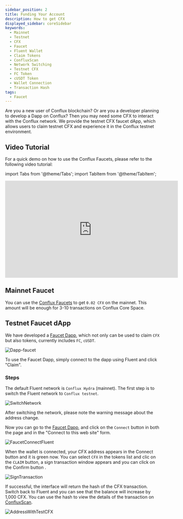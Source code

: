 ```yaml
---
sidebar_position: 2
title: Funding Your Account
description: How to get CFX
displayed_sidebar: coreSidebar
keywords:
  - Mainnet
  - Testnet
  - CFX
  - Faucet
  - Fluent Wallet
  - Claim Tokens
  - ConfluxScan
  - Network Switching
  - Testnet CFX
  - FC Token
  - cUSDT Token
  - Wallet Connection
  - Transaction Hash
tags:
  - Faucet
---
```


Are you a new user of Conflux blockchain? Or are you a developer planning to develop a Dapp on Conflux? Then you may need some CFX to interact with the Conflux network. We provide the testnet CFX faucet dApp, which allows users to claim testnet CFX and experience it in the Conflux testnet environment.

## Video Tutorial

For a quick demo on how to use the Conflux Faucets, please refer to the following video tutorial:

import Tabs from '@theme/Tabs';
import TabItem from '@theme/TabItem';

<Tabs>
  <TabItem value="youtube" label="Conflux Faucets Video">
<iframe width="560" height="315" src="https://www.youtube.com/embed/MyQi99-fEM4?si=PPPJLlUHFEofnnv2" title="YouTube video player" frameborder="0" allow="accelerometer; autoplay; clipboard-write; encrypted-media; gyroscope; picture-in-picture; web-share" allowfullscreen></iframe>
  </TabItem>
</Tabs>

## Mainnet Faucet

You can use the [Conflux Faucets](https://conflux-faucets.com/) to get `0.02 CFX` on the mainnet. This amount will be enough for 3-10 transactions on Conflux Core Space.

## Testnet Faucet dApp

We have developed a [Faucet Dapp](https://faucet.confluxnetwork.org/), which not only can be used to claim `CFX` but also tokens, currently includes `FC`, `cUSDT`.

![Dapp-faucet](./img/Dapp-faucet-1)

To use the Faucet Dapp, simply connect to the dapp using Fluent and click "Claim".

### Steps

The default Fluent network is `Conflux Hydra` (mainnet). The first step is to switch the Fluent network to `Conflux testnet`.

![SwitchNetwork](./img/SwitchNetwork)

After switching the network, please note the warning message about the address change.

Now you can go to the [Faucet Dapp](http://faucet.confluxnetwork.org/), and click on the `Connect` button in both the page and in the "Connect to this web site" form.

![FaucetConnectFluent](./img/FaucetConnectFluent)

When the wallet is connected, your CFX address appears in the Connect button and it is green now. You can select `CFX` in the tokens list and clic on the `CLAIM` button, a sign transaction window appears and you can click on the Confirm button .

![SignTransaction](./img/SignTransaction)

If successful, the interface will return the hash of the CFX transaction. Switch back to Fluent and you can see that the balance will increase by 1,000 CFX. You can use the hash to view the details of the transaction on [ConfluxScan](https://testnet.confluxscan.io/).

![AddressWithTestCFX](./img/AddressWithTestCFX)

